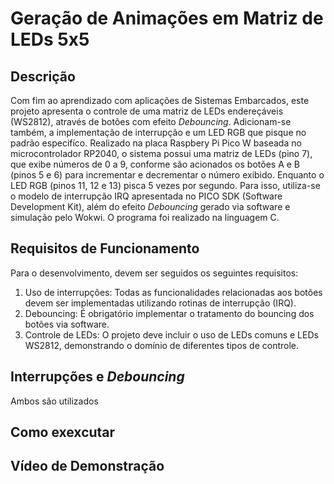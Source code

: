 # Geração de Animações em Matriz de LEDs 5x5

## Descrição
Com fim ao aprendizado com aplicações de Sistemas Embarcados, este projeto apresenta o controle de uma matriz de LEDs endereçáveis (WS2812), através de botões com efeito _Debouncing_. Adicionam-se também, a implementação de interrupção e um LED RGB que pisque no padrão especifíco. Realizado na placa Raspbery Pi Pico W baseada no microcontrolador RP2040, o sistema possui uma matriz de LEDs (pino 7), que exibe números de 0 a 9, conforme são acionados os botões A e B (pinos 5 e 6) para incrementar e decrementar o número exibido. Enquanto o LED RGB (pinos 11, 12 e 13) pisca 5 vezes por segundo. Para isso, utiliza-se o modelo de interrupção IRQ apresentada no PICO SDK (Software Development Kit), além do efeito _Debouncing_ gerado via software e simulação pelo Wokwi. O programa foi realizado na linguagem C.

## Requisitos de Funcionamento
Para o desenvolvimento, devem ser seguidos os seguintes requisitos:
1. Uso de interrupções: Todas as funcionalidades relacionadas aos botões devem ser implementadas
utilizando rotinas de interrupção (IRQ).
2. Debouncing: É obrigatório implementar o tratamento do bouncing dos botões via software.
3. Controle de LEDs: O projeto deve incluir o uso de LEDs comuns e LEDs WS2812, demonstrando o
domínio de diferentes tipos de controle.

## Interrupções e _Debouncing_
Ambos são utilizados

## Como exexcutar

## Vídeo de Demonstração
